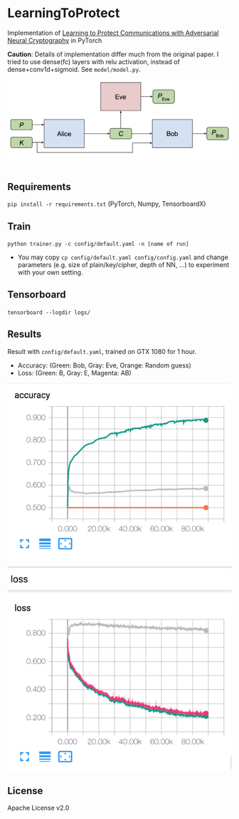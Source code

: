 # LearningToProtect
Implementation of [Learning to Protect Communications with Adversarial Neural Cryptography](https://arxiv.org/abs/1610.06918) in PyTorch

**Caution**: Details of implementation differ much from the original paper. I tried to use dense(fc) layers with relu activation, instead of dense+conv1d+sigmoid. See `model/model.py`.

![](./assets/symm.png)

## Requirements

`pip install -r requirements.txt` (PyTorch, Numpy, TensorboardX)

## Train

`python trainer.py -c config/default.yaml -n [name of run]`

- You may copy `cp config/default.yaml config/config.yaml` and change parameters (e.g. size of plain/key/cipher, depth of NN, …) to experiment with your own setting.

## Tensorboard

`tensorboard --logdir logs/`

## Results

Result with `config/default.yaml`, trained on GTX 1080 for 1 hour.

- Accuracy: (Green: Bob, Gray: Eve, Orange: Random guess)
- Loss: (Green: B, Gray: E, Magenta: AB)

![](./assets/tensorboard.png)

## License
Apache License v2.0
